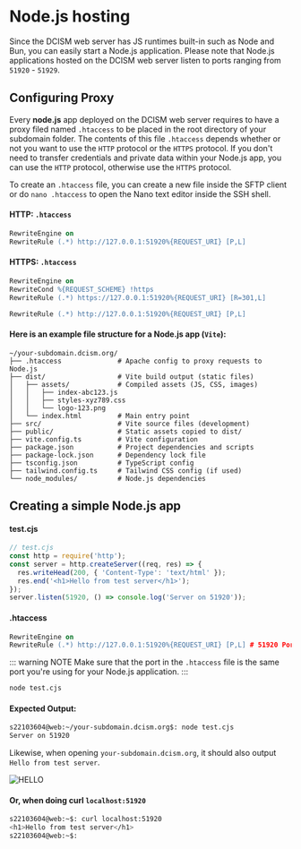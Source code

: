 # Node.js hosting
Since the DCISM web server has JS runtimes built-in such as Node and Bun, you can easily start a Node.js application. Please note that Node.js applications hosted on the DCISM web server listen to ports ranging from `51920` - `51929`.

## Configuring Proxy
Every **node.js** app deployed on the DCISM web server requires to have a proxy filed named `.htaccess` to be placed in the root directory of your subdomain folder. The contents of this file `.htaccess` depends whether or not you want to use the `HTTP` protocol or the `HTTPS` protocol. If you don't need to transfer credentials and private data within your Node.js app, you can use the `HTTP` protocol, otherwise use the `HTTPS` protocol.

To create an `.htaccess` file, you can create a new file inside the SFTP client or do `nano .htaccess` to open the Nano text editor inside the SSH shell.

#### HTTP: `.htaccess`
```apache
RewriteEngine on
RewriteRule (.*) http://127.0.0.1:51920%{REQUEST_URI} [P,L]
```
#### HTTPS: `.htaccess`
```apache
RewriteEngine on
RewriteCond %{REQUEST_SCHEME} !https
RewriteRule (.*) https://127.0.0.1:51920%{REQUEST_URI} [R=301,L]

RewriteRule (.*) http://127.0.0.1:51920%{REQUEST_URI} [P,L]
```

#### Here is an example file structure for a Node.js app (`Vite`):
```text {2}
~/your-subdomain.dcism.org/
├── .htaccess              # Apache config to proxy requests to Node.js
├── dist/                  # Vite build output (static files)
│   ├── assets/            # Compiled assets (JS, CSS, images)
│   │   ├── index-abc123.js
│   │   ├── styles-xyz789.css
│   │   └── logo-123.png
│   └── index.html         # Main entry point
├── src/                   # Vite source files (development)
├── public/                # Static assets copied to dist/
├── vite.config.ts         # Vite configuration
├── package.json           # Project dependencies and scripts
├── package-lock.json      # Dependency lock file
├── tsconfig.json          # TypeScript config
├── tailwind.config.ts     # Tailwind CSS config (if used)
└── node_modules/          # Node.js dependencies
```
## Creating a simple Node.js app
#### test.cjs
```js 
// test.cjs
const http = require('http');
const server = http.createServer((req, res) => {
  res.writeHead(200, { 'Content-Type': 'text/html' });
  res.end('<h1>Hello from test server</h1>');
});
server.listen(51920, () => console.log('Server on 51920'));
```
#### .htaccess
```apache
RewriteEngine on
RewriteRule (.*) http://127.0.0.1:51920%{REQUEST_URI} [P,L] # 51920 Port!
```

::: warning NOTE
Make sure that the port in the `.htaccess` file is the same port you're using for your Node.js application.
:::
```bash
node test.cjs
```

#### Expected Output:
```bash
s22103604@web:~/your-subdomain.dcism.org$: node test.cjs
Server on 51920
```

Likewise, when opening `your-subdomain.dcism.org`, it should also output `Hello from test server`.

![HELLO](/hello.png)

#### Or, when doing curl `localhost:51920`
```bash
s22103604@web:~$: curl localhost:51920
<h1>Hello from test server</h1>
s22103604@web:~$:
```